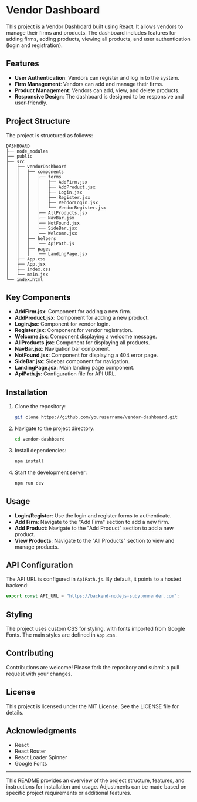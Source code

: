 # Vendor Dashboard

This project is a Vendor Dashboard built using React. It allows vendors to manage their firms and products. The dashboard includes features for adding firms, adding products, viewing all products, and user authentication (login and registration).

## Features

- **User Authentication**: Vendors can register and log in to the system.
- **Firm Management**: Vendors can add and manage their firms.
- **Product Management**: Vendors can add, view, and delete products.
- **Responsive Design**: The dashboard is designed to be responsive and user-friendly.

## Project Structure

The project is structured as follows:

```
DASHBOARD
├── node_modules
├── public
├── src
│   ├── vendorDashboard
│   │   ├── components
│   │   │   ├── forms
│   │   │   │   ├── AddFirm.jsx
│   │   │   │   ├── AddProduct.jsx
│   │   │   │   ├── Login.jsx
│   │   │   │   ├── Register.jsx
│   │   │   │   ├── VendorLogin.jsx
│   │   │   │   └── VendorRegister.jsx
│   │   │   ├── AllProducts.jsx
│   │   │   ├── NavBar.jsx
│   │   │   ├── NotFound.jsx
│   │   │   ├── SideBar.jsx
│   │   │   └── Welcome.jsx
│   │   ├── helpers
│   │   │   └── ApiPath.js
│   │   ├── pages
│   │   │   └── LandingPage.jsx
│   ├── App.css
│   ├── App.jsx
│   ├── index.css
│   └── main.jsx
└── index.html
```

## Key Components

- **AddFirm.jsx**: Component for adding a new firm.
- **AddProduct.jsx**: Component for adding a new product.
- **Login.jsx**: Component for vendor login.
- **Register.jsx**: Component for vendor registration.
- **Welcome.jsx**: Component displaying a welcome message.
- **AllProducts.jsx**: Component for displaying all products.
- **NavBar.jsx**: Navigation bar component.
- **NotFound.jsx**: Component for displaying a 404 error page.
- **SideBar.jsx**: Sidebar component for navigation.
- **LandingPage.jsx**: Main landing page component.
- **ApiPath.js**: Configuration file for API URL.

## Installation

1. Clone the repository:
   ```bash
   git clone https://github.com/yourusername/vendor-dashboard.git
   ```
2. Navigate to the project directory:
   ```bash
   cd vendor-dashboard
   ```
3. Install dependencies:
   ```bash
   npm install
   ```
4. Start the development server:
   ```bash
   npm run dev
   ```

## Usage

- **Login/Register**: Use the login and register forms to authenticate.
- **Add Firm**: Navigate to the "Add Firm" section to add a new firm.
- **Add Product**: Navigate to the "Add Product" section to add a new product.
- **View Products**: Navigate to the "All Products" section to view and manage products.

## API Configuration

The API URL is configured in `ApiPath.js`. By default, it points to a hosted backend:

```javascript
export const API_URL = "https://backend-nodejs-suby.onrender.com";
```

## Styling

The project uses custom CSS for styling, with fonts imported from Google Fonts. The main styles are defined in `App.css`.

## Contributing

Contributions are welcome! Please fork the repository and submit a pull request with your changes.

## License

This project is licensed under the MIT License. See the LICENSE file for details.

## Acknowledgments

- React
- React Router
- React Loader Spinner
- Google Fonts

---

This README provides an overview of the project structure, features, and instructions for installation and usage. Adjustments can be made based on specific project requirements or additional features.
